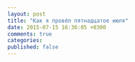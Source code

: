 ```yaml
---
layout: post
title: "Как я провёл пятнадцатое июля"
date: 2015-07-15 16:36:05 +0300
comments: true
categories: 
published: false
---
```

